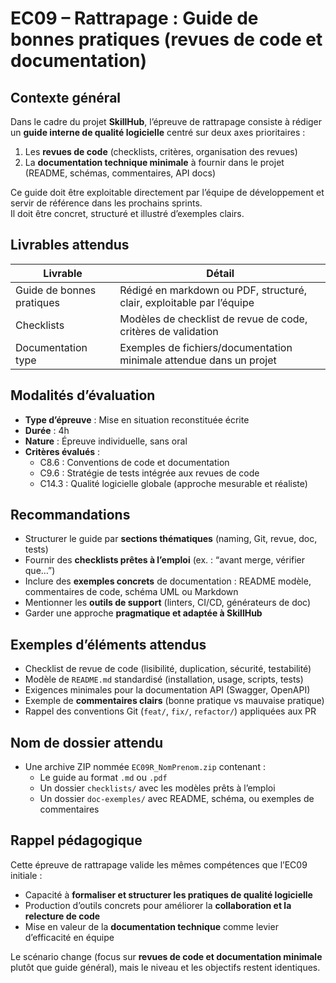 # EC09 – Rattrapage : Guide de bonnes pratiques (revues de code et documentation)

## Contexte général

Dans le cadre du projet **SkillHub**, l’épreuve de rattrapage consiste à rédiger un
**guide interne de qualité logicielle** centré sur deux axes prioritaires :

1. Les **revues de code** (checklists, critères, organisation des revues)
2. La **documentation technique minimale** à fournir dans le projet (README, schémas, commentaires, API docs)

Ce guide doit être exploitable directement par l’équipe de développement et servir de référence dans les prochains
sprints.  
Il doit être concret, structuré et illustré d’exemples clairs.

## Livrables attendus

| Livrable                  | Détail                                                                |
|---------------------------|-----------------------------------------------------------------------|
| Guide de bonnes pratiques | Rédigé en markdown ou PDF, structuré, clair, exploitable par l’équipe |
| Checklists                | Modèles de checklist de revue de code, critères de validation         |
| Documentation type        | Exemples de fichiers/documentation minimale attendue dans un projet   |

## Modalités d’évaluation

- **Type d’épreuve** : Mise en situation reconstituée écrite
- **Durée** : 4h
- **Nature** : Épreuve individuelle, sans oral
- **Critères évalués** :
    - C8.6 : Conventions de code et documentation
    - C9.6 : Stratégie de tests intégrée aux revues de code
    - C14.3 : Qualité logicielle globale (approche mesurable et réaliste)

## Recommandations

- Structurer le guide par **sections thématiques** (naming, Git, revue, doc, tests)
- Fournir des **checklists prêtes à l’emploi** (ex. : “avant merge, vérifier que…”)
- Inclure des **exemples concrets** de documentation : README modèle, commentaires de code, schéma UML ou Markdown
- Mentionner les **outils de support** (linters, CI/CD, générateurs de doc)
- Garder une approche **pragmatique et adaptée à SkillHub**

## Exemples d’éléments attendus

- Checklist de revue de code (lisibilité, duplication, sécurité, testabilité)
- Modèle de `README.md` standardisé (installation, usage, scripts, tests)
- Exigences minimales pour la documentation API (Swagger, OpenAPI)
- Exemple de **commentaires clairs** (bonne pratique vs mauvaise pratique)
- Rappel des conventions Git (`feat/`, `fix/`, `refactor/`) appliquées aux PR

## Nom de dossier attendu

- Une archive ZIP nommée `EC09R_NomPrenom.zip` contenant :
    - Le guide au format `.md` ou `.pdf`
    - Un dossier `checklists/` avec les modèles prêts à l’emploi
    - Un dossier `doc-exemples/` avec README, schéma, ou exemples de commentaires

## Rappel pédagogique

Cette épreuve de rattrapage valide les mêmes compétences que l’EC09 initiale :

- Capacité à **formaliser et structurer les pratiques de qualité logicielle**
- Production d’outils concrets pour améliorer la **collaboration et la relecture de code**
- Mise en valeur de la **documentation technique** comme levier d’efficacité en équipe

Le scénario change (focus sur **revues de code et documentation minimale** plutôt que guide général), mais le niveau et
les objectifs restent identiques.
